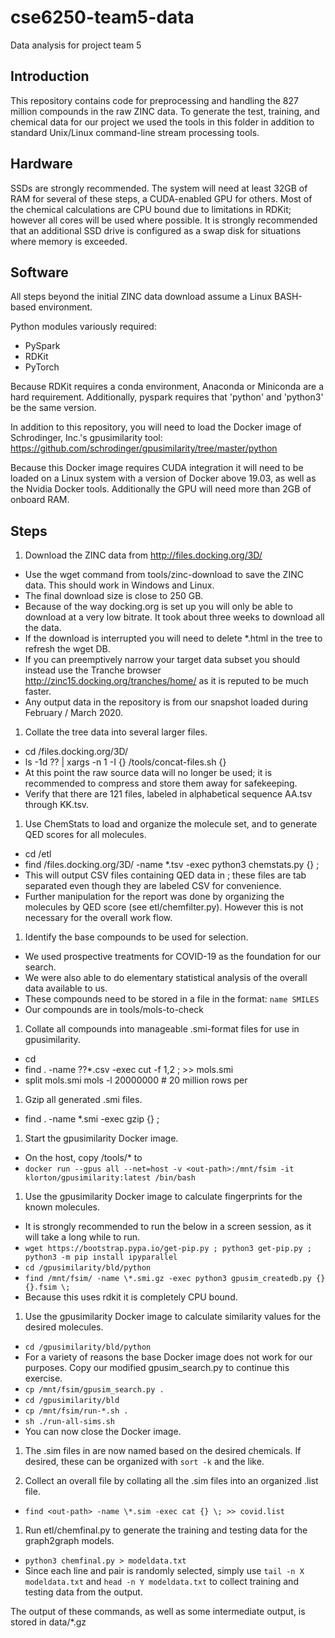 # cse6250-team5-data
Data analysis for project team 5

## Introduction
This repository contains code for preprocessing and handling the 827 million compounds in the raw ZINC data.  To generate the test, training, and chemical data for our project we used the tools in this folder in addition to standard Unix/Linux command-line stream processing tools.

## Hardware
SSDs are strongly recommended.  The system will need at least 32GB of RAM for several of these steps, a CUDA-enabled GPU for others.  Most of the chemical calculations are CPU bound due to limitations in RDKit; however all cores will be used where possible.  It is strongly recommended that an additional SSD drive is configured as a swap disk for situations where memory is exceeded.

## Software
All steps beyond the initial ZINC data download assume a Linux BASH-based environment.

Python modules variously required:
* PySpark
* RDKit
* PyTorch

Because RDKit requires a conda environment, Anaconda or Miniconda are a hard requirement.  Additionally, pyspark requires that 'python' and 'python3' be the same version.

In addition to this repository, you will need to load the Docker image of Schrodinger, Inc.'s gpusimilarity tool:
https://github.com/schrodinger/gpusimilarity/tree/master/python

Because this Docker image requires CUDA integration it will need to be loaded on a Linux system with a version of Docker above 19.03, as well as the Nvidia Docker tools.  Additionally the GPU will need more than 2GB of onboard RAM.

## Steps
1. Download the ZINC data from http://files.docking.org/3D/
  * Use the wget command from tools/zinc-download to save the ZINC data. This should work in Windows and Linux.
  * The final download size is close to 250 GB.
  * Because of the way docking.org is set up you will only be able to download at a very low bitrate. It took about three weeks to download all the data.
  * If the download is interrupted you will need to delete \*.html in the tree to refresh the wget DB.
  * If you can preemptively narrow your target data subset you should instead use the Tranche browser http://zinc15.docking.org/tranches/home/ as it is reputed to be much faster.
  * Any output data in the repository is from our snapshot loaded during February / March 2020.

1. Collate the tree data into several larger files.
  * cd <source>/files.docking.org/3D/
  * ls -1d ?? | xargs -n 1 -I {} <git-repo>/tools/concat-files.sh {}
  * At this point the raw source data will no longer be used; it is recommended to compress and store them away for safekeeping.
  * Verify that there are 121 files, labeled in alphabetical sequence AA.tsv through KK.tsv.

1. Use ChemStats to load and organize the molecule set, and to generate QED scores for all molecules.
  * cd <repo>/etl
  * find <source>/files.docking.org/3D/ -name \*.tsv -exec python3 chemstats.py {} <out-path> \;
  * This will output CSV files containing QED data in <out-path>; these files are tab separated even though they are labeled CSV for convenience.
  * Further manipulation for the report was done by organizing the molecules by QED score (see etl/chemfilter.py).  However this is not necessary for the overall work flow.

1. Identify the base compounds to be used for selection.
  * We used prospective treatments for COVID-19 as the foundation for our search.
  * We were also able to do elementary statistical analysis of the overall data available to us.
  * These compounds need to be stored in a file in the format: `name SMILES`
  * Our compounds are in tools/mols-to-check

1. Collate all compounds into manageable .smi-format files for use in gpusimilarity.
  * cd <out-path>
  * find . -name ??\*.csv -exec cut -f 1,2 \; >> mols.smi
  * split mols.smi mols -l 20000000  # 20 million rows per
  
1. Gzip all generated .smi files.
 * find . -name \*.smi -exec gzip {} \;

1. Start the gpusimilarity Docker image.
  * On the host, copy <our git repo>/tools/* to <out-path>
  * `docker run --gpus all --net=host -v <out-path>:/mnt/fsim -it klorton/gpusimilarity:latest /bin/bash`

1. Use the gpusimilarity Docker image to calculate fingerprints for the known molecules.
  * It is strongly recommended to run the below in a screen session, as it will take a long while to run.
  * `wget https://bootstrap.pypa.io/get-pip.py ; python3 get-pip.py ; python3 -m pip install ipyparallel`
  * `cd /gpusimilarity/bld/python`
  * `find /mnt/fsim/ -name \*.smi.gz -exec python3 gpusim_createdb.py {} {}.fsim \;`
  * Because this uses rdkit it is completely CPU bound.

1. Use the gpusimilarity Docker image to calculate similarity values for the desired molecules.
  * `cd /gpusimilarity/bld/python`
  * For a variety of reasons the base Docker image does not work for our purposes.  Copy our modified gpusim_search.py to continue this exercise.
  * `cp /mnt/fsim/gpusim_search.py .`
  * `cd /gpusimilarity/bld`
  * `cp /mnt/fsim/run-*.sh .`
  * `sh ./run-all-sims.sh`
  * You can now close the Docker image.

1. The .sim files in <out-path> are now named based on the desired chemicals.  If desired, these can be organized with `sort -k` and the like.

1. Collect an overall file by collating all the .sim files into an organized .list file.
  * `find <out-path> -name \*.sim -exec cat {} \; >> covid.list`

1. Run etl/chemfinal.py to generate the training and testing data for the graph2graph models.
  * `python3 chemfinal.py > modeldata.txt`
  * Since each line and pair is randomly selected, simply use `tail -n X modeldata.txt` and `head -n Y modeldata.txt` to collect training and testing data from the output.

The output of these commands, as well as some intermediate output, is stored in data/*.gz
